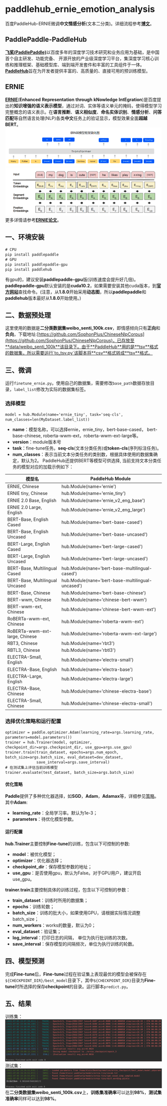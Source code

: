 # paddlehub_ernie_emotion_analysis
百度PaddleHub-ERNIE微调**中文情感分析**(文本二分类)。详细流程参考[**博文**](https://blog.csdn.net/weixin_41611054/article/details/118487666)。
## PaddlePaddle-PaddleHub
[**飞桨(PaddlePaddle)**](https://github.com/PaddlePaddle/Paddle)以百度多年的深度学习技术研究和业务应用为基础，是中国首个自主研发、功能完备、 开源开放的产业级深度学习平台，集深度学习核心训练和推理框架、基础模型库、端到端开发套件和丰富的工具组件于一体。[**PaddleHub**](https://github.com/PaddlePaddle/PaddleHub)旨在为开发者提供丰富的、高质量的、直接可用的预训练模型。
## ERNIE
[**ERNIE**](https://github.com/PaddlePaddle/ERNIE)(**Enhanced** **Representation** **through** **kNowledge** **IntEgration**)是百度提出的**知识增强的语义表示模型**，通过对词、实体等语义单元的掩码，使得模型学习完整概念的语义表示。在**语言推断**、**语义相似度**、**命名实体识别**、**情感分析**、**问答匹配**等自然语言处理(NLP)各类**中文**任务上的验证显示，模型效果全面**超越BERT**。
![ERNIE](https://github.com/zhenhao-huang/paddlehub_ernie_emotion_analysis/blob/main/pictures/ernie1.png)
![ERNIE](https://github.com/zhenhao-huang/paddlehub_ernie_emotion_analysis/blob/main/pictures/ernie2.png)
更多详情请参考[**ERNIE论文**](https://arxiv.org/pdf/1904.09223.pdf)。
## 一、环境安装
    # CPU
    pip install paddlepaddle
    # GPU
    pip install paddlepaddle-gpu
    pip install paddlehub
有gpu的，建议安装**paddlepaddle-gpu**版(训练速度会提升好几倍)。**paddlepaddle-gpu**默认安装的是**cuda10.2**，如果需要安装其他cuda版本，到[**官方网站**](https://www.paddlepaddle.org.cn/install/quick?docurl=/documentation/docs/zh/install/pip/linux-pip.html)查找命令。(注意，从**1.8.0**开始采用**动态图**，所以**paddlepaddle**和**paddlehub**版本最好从**1.8.0**开始使用。)
## 二、数据预处理
这里使用的数据是**二分类数据集weibo_senti_100k.csv**，即情感倾向只有**正向**和**负向**，下载地址:[https://github.com/SophonPlus/ChineseNlpCorpus](https://github.com/SophonPlus/ChineseNlpCorpus)，已存放至**data/weibo_senti_100k**该目录下。由于**PaddleHub**用的是**tsv**格式的数据集，所以需要运行`to_tsv.py`该脚本将**csv**格式转成**tsv**格式。
## 三、微调
运行`finetune_ernie.py`。使用自己的数据集，需要修改`base_path`数据存放目录，`label_list`修改为实际的数据集标签。
### 选择模型
    model = hub.Module(name='ernie_tiny', task='seq-cls', num_classes=len(MyDataset.label_list))
* **name**：模型名称，可以选择ernie，ernie_tiny，bert-base-cased， bert-base-chinese, roberta-wwm-ext，roberta-wwm-ext-large等。
* **version**：module版本号
* **task**：fine-tune任务。**seq-cls**(文本分类任务)或**token-cls**(序列标注任务)。
* **num_classes**：表示当前文本分类任务的类别数，根据具体使用的数据集确定，默认为2。
PaddleHub还提供BERT等模型可供选择, 当前支持文本分类任务的模型对应的加载示例如下： 

|模型名|PaddleHub Module|
|--|--|
|ERNIE, Chinese|hub.Module(name='ernie')|
|ERNIE tiny, Chinese|hub.Module(name='ernie_tiny')|
|ERNIE 2.0 Base, English|hub.Module(name='ernie_v2_eng_base')|
|ERNIE 2.0 Large, English|hub.Module(name='ernie_v2_eng_large')|
|BERT-Base, English Cased|hub.Module(name='bert-base-cased')|
|BERT-Base, English Uncased|hub.Module(name='bert-base-uncased')|
|BERT-Large, English Cased|hub.Module(name='bert-large-cased')|
|BERT-Large, English Uncased|hub.Module(name='bert-large-uncased')|
|BERT-Base, Multilingual Cased|hub.Module(nane='bert-base-multilingual-cased')|
|BERT-Base, Multilingual Uncased|hub.Module(nane='bert-base-multilingual-uncased')|
|BERT-Base, Chinese|hub.Module(name='bert-base-chinese')|
|BERT-wwm, Chinese|hub.Module(name='chinese-bert-wwm')|
|BERT-wwm-ext, Chinese|hub.Module(name='chinese-bert-wwm-ext')|
|RoBERTa-wwm-ext, Chinese|hub.Module(name='roberta-wwm-ext')|
|RoBERTa-wwm-ext-large, Chinese|hub.Module(name='roberta-wwm-ext-large')|
|RBT3, Chinese|hub.Module(name='rbt3')|
|RBTL3, Chinese|hub.Module(name='rbtl3')|
|ELECTRA-Small, English|hub.Module(name='electra-small')|
|ELECTRA-Base, English|hub.Module(name='electra-base')|
|ELECTRA-Large, English|hub.Module(name='electra-large')|
|ELECTRA-Base, Chinese|hub.Module(name='chinese-electra-base')|
|ELECTRA-Small, Chinese|hub.Module(name='chinese-electra-small')|
### 选择优化策略和运行配置
    optimizer = paddle.optimizer.Adam(learning_rate=args.learning_rate, parameters=model.parameters())
    trainer = hub.Trainer(model, optimizer, checkpoint_dir=args.checkpoint_dir, use_gpu=args.use_gpu)
    trainer.train(train_dataset, epochs=args.num_epoch, batch_size=args.batch_size, eval_dataset=dev_dataset,
                  save_interval=args.save_interval)
    # 在测试集上评估当前训练模型
    trainer.evaluate(test_dataset, batch_size=args.batch_size)
#### 优化策略
**Paddle**提供了多种优化器选择，如**SGD**，**Adam**，**Adamax**等，详细参见[策略](https://www.paddlepaddle.org.cn/documentation/docs/zh/api/paddle/optimizer/Overview_cn.html)。其中**Adam**:
* **learning_rate**：全局学习率。默认为1e-3；
* **parameters**：待优化模型参数。
#### 运行配置
**hub.Trainer**主要控制**Fine-tune**的训练，包含以下可控制的参数: 
* **model**：被优化模型；
* **optimizer**：优化器选择；
* **checkpoint_dir**：保存模型参数的地址；
* **use_gpu**：是否使用gpu，默认为False。对于GPU用户，建议开启use_gpu。

**trainer.train**主要控制具体的训练过程，包含以下可控制的参数：
* **train_dataset**：训练时所用的数据集；
* **epochs**：训练轮数；
* **batch_size**：训练的批大小，如果使用GPU，请根据实际情况调整batch_size；
* **num_workers**：works的数量，默认为0；
* **eval_dataset**：验证集；
* **log_interval**：打印日志的间隔， 单位为执行批训练的次数。
* **save_interval**：保存模型的间隔频次，单位为执行训练的轮数。
## 四、模型预测
完成**Fine-tune**后，**Fine-tune**过程在验证集上表现最优的模型会被保存在`${CHECKPOINT_DIR}/best_model`目录下，其中`${CHECKPOINT_DIR}`目录为**Fine-tune**时所选择的保存**checkpoint**的目录。运行脚本`predict.py`。
## 五、结果
训练集：
![](https://github.com/zhenhao-huang/paddlehub_ernie_emotion_analysis/blob/main/pictures/result1.png)
测试集：
![](https://github.com/zhenhao-huang/paddlehub_ernie_emotion_analysis/blob/main/pictures/result2.png)
在**二分类数据集weibo_senti_100k.csv**上，**训练集准确率**可以达到**98%**，**测试集准确率**同样可以达到**98%**。
